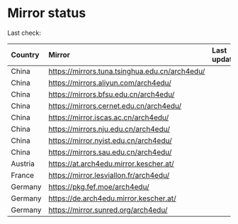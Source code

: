 <script src="./time.js"></script>
# Mirror status
Last check: <script type="text/javascript">localize(1703521390.318789);</script>

|Country|Mirror|Last update|
|:------|:-----|:----------|
|China|https://mirrors.tuna.tsinghua.edu.cn/arch4edu/|<script type="text/javascript">localize(1703486037);</script>|
|China|https://mirrors.aliyun.com/arch4edu/|<script type="text/javascript">localize(1703486037);</script>|
|China|https://mirrors.bfsu.edu.cn/arch4edu/|<script type="text/javascript">localize(1703486037);</script>|
|China|https://mirrors.cernet.edu.cn/arch4edu/|<script type="text/javascript">localize(1703486037);</script>|
|China|https://mirror.iscas.ac.cn/arch4edu/|<script type="text/javascript">localize(1703486037);</script>|
|China|https://mirrors.nju.edu.cn/arch4edu/|<script type="text/javascript">localize(1703442761);</script>|
|China|https://mirror.nyist.edu.cn/arch4edu/|<script type="text/javascript">localize(1703486037);</script>|
|China|https://mirrors.sau.edu.cn/arch4edu/|<script type="text/javascript">localize(1703486037);</script>|
|Austria|https://at.arch4edu.mirror.kescher.at/|<script type="text/javascript">localize(1703486037);</script>|
|France|https://mirror.lesviallon.fr/arch4edu/|<script type="text/javascript">localize(1703486037);</script>|
|Germany|https://pkg.fef.moe/arch4edu/|<script type="text/javascript">localize(1703486037);</script>|
|Germany|https://de.arch4edu.mirror.kescher.at/|<script type="text/javascript">localize(1703486037);</script>|
|Germany|https://mirror.sunred.org/arch4edu/|<script type="text/javascript">localize(1703486037);</script>|

<script src="./tablefilter/tablefilter.js"></script>
<script src="./table.js"></script>